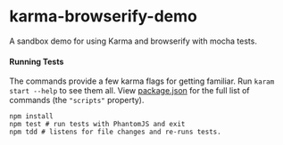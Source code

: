 # karma-browserify-demo
A sandbox demo for using Karma and browserify with mocha tests.

#### Running Tests

The commands provide a few karma flags for getting familiar. Run `karam start --help` to see them all. View [package.json](package.json) for the full list of commands (the `"scripts"` property).

```
npm install
npm test # run tests with PhantomJS and exit
npm tdd # listens for file changes and re-runs tests.
```
